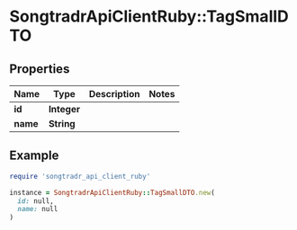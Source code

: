 # SongtradrApiClientRuby::TagSmallDTO

## Properties

| Name | Type | Description | Notes |
| ---- | ---- | ----------- | ----- |
| **id** | **Integer** |  |  |
| **name** | **String** |  |  |

## Example

```ruby
require 'songtradr_api_client_ruby'

instance = SongtradrApiClientRuby::TagSmallDTO.new(
  id: null,
  name: null
)
```

